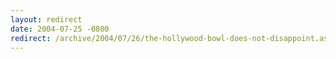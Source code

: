 ```yaml
---
layout: redirect
date: 2004-07-25 -0800
redirect: /archive/2004/07/26/the-hollywood-bowl-does-not-disappoint.aspx/
---
```

